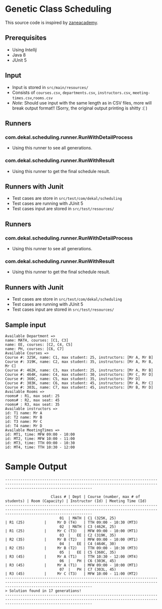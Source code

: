 # Genetic Class Scheduling
This source code is inspired by
[zaneacademy](https://www.youtube.com/watch?v=cn1JyZvV5YA).

## Prerequisites
- Using *Intellij*
- Java 8
- JUnit 5

## Input
- Input is stored in `src/main/resources/`
- Consists of `courses.csv`, `departments.csv`, `instructors.csv`, `meeting-times.csv`,`rooms.csv`
- *Note:* Should use input with the same length as in CSV files, more will break output format!! (Sorry, the original
 output printing is shitty :( )

## Runners
### com.dekal.scheduling.runner.RunWithDetailProcess
- Using this runner to  see all generations.
 
### com.dekal.scheduling.runner.RunWithResult
- Using this runner to get the final schedule result.
 
 
## Runners with Junit
- Test cases are store in `src/test/com/dekal/scheduling`
- Test cases are running with JUnit 5
- Test cases input are stored in `src/test/resources/`
## Runners
### com.dekal.scheduling.runner.RunWithDetailProcess
- Using this runner to  see all generations.

### com.dekal.scheduling.runner.RunWithResult
- Using this runner to get the final schedule result.


## Runners with Junit
- Test cases are store in `src/test/com/dekal/scheduling`
- Test cases are running with JUnit 5
- Test cases input are stored in `src/test/resources/`
 
 
## Sample input
```
Available Department => 
name: MATH, courses: [C1, C3]
name: EE, courses: [C2, C4, C5]
name: PH, courses: [C6, C7]
Available Courses => 
Course #: 325K, name: C1, max student: 25, instructors: [Mr A, Mr B]
Course #: 319K, name: C2, max student: 35, instructors: [Mr A, Mr B, Mr C]
Course #: 462K, name: C3, max student: 25, instructors: [Mr A, Mr B]
Course #: 464K, name: C4, max student: 30, instructors: [Mr C, Mr D]
Course #: 360C, name: C5, max student: 35, instructors: [Mr D]
Course #: 303K, name: C6, max student: 45, instructors: [Mr A, Mr C]
Course #: 303L, name: C7, max student: 45, instructors: [Mr B, Mr D]
Available Rooms =>
rooms# : R1, max seat: 25
rooms# : R2, max seat: 45
rooms# : R3, max seat: 35
Available instructors =>
id: T1 name: Mr A
id: T2 name: Mr B
id: T3 name: Mr C
id: T4 name: Mr D
Available MeetingTimes =>
id: MT1, time: MFW 09:00 - 10:00
id: MT2, time: MFW 10:00 - 11:00
id: MT3, time: TTH 09:00 - 10:30
id: MT4, time: TTH 10:30 - 12:00
```

# Sample Output 
```
------------------------------------------------------------------------------------------------------------------------------------------------------------------------------------

                     Class # | Dept | Course (number, max # of students) | Room (Capacity) | Instructor (Id) | Meeting Time (Id)                        
------------------------------------------------------------------------------------------------------------------------------------------------------------------------------------
                         01  | MATH | C1 (325K, 25)                      | R1 (25)         |     Mr D (T4)   | TTH 09:00 - 10:30 (MT3)                        
                         02  | MATH | C3 (462K, 25)                      | R1 (25)         |     Mr C (T3)   | MFW 09:00 - 10:00 (MT1)                        
                         03  |   EE | C2 (319K, 35)                      | R2 (35)         |     Mr B (T2)   | MFW 09:00 - 10:00 (MT1)                        
                         04  |   EE | C4 (464K, 30)                      | R2 (35)         |     Mr B (T2)   | TTH 09:00 - 10:30 (MT3)                        
                         05  |   EE | C5 (360C, 35)                      | R3 (45)         |     Mr A (T1)   | TTH 10:30 - 12:00 (MT4)                        
                         06  |   PH | C6 (303K, 45)                      | R3 (45)         |     Mr A (T1)   | MFW 09:00 - 10:00 (MT1)                        
                         07  |   PH | C7 (303L, 45)                      | R3 (45)         |     Mr C (T3)   | MFW 10:00 - 11:00 (MT2)                        
------------------------------------------------------------------------------------------------------------------------------------------------------------------------------------
> Solution found in 17 generations!
------------------------------------------------------------------------------------------------------------------------------------------------------------------------------------

```
